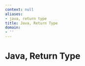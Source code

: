 ```yaml
---
context: null
aliases:
- java, return type
title: Java, Return Type
domain:
- ''
---
```


# Java, Return Type
